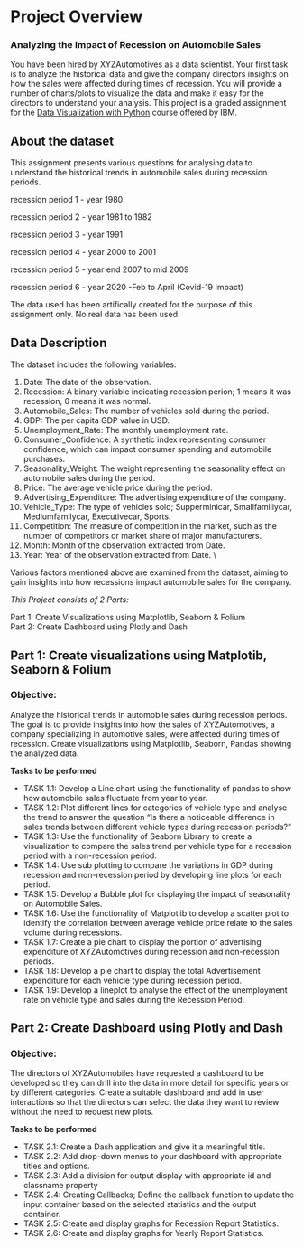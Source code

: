 # Project Overview
### Analyzing the Impact of Recession on Automobile Sales
You have been hired by XYZAutomotives as a data scientist. Your first task is to analyze the historical data and give the company directors insights on how the sales were affected during times of recession. You will provide a number of charts/plots to visualize the data and make it easy for the directors to understand your analysis.
This project is a graded assignment for the [Data Visualization with Python](https://www.coursera.org/learn/python-for-data-visualization/) course offered by IBM. 

## About the dataset
This assignment presents various questions for analysing data to understand the historical trends in automobile sales during recession periods.

recession period 1 - year 1980

recession period 2 - year 1981 to 1982

recession period 3 - year 1991

recession period 4 - year 2000 to 2001

recession period 5 - year end 2007 to mid 2009

recession period 6 - year 2020 -Feb to April (Covid-19 Impact)


The data used has been artifically created for the purpose of this assignment only. No real data has been used.

## Data Description
The dataset includes the following variables:

1. Date: The date of the observation.
2. Recession: A binary variable indicating recession perion; 1 means it was recession, 0 means it was normal.
3. Automobile_Sales: The number of vehicles sold during the period.
4. GDP: The per capita GDP value in USD.
5. Unemployment_Rate: The monthly unemployment rate.
6. Consumer_Confidence: A synthetic index representing consumer confidence, which can impact consumer spending and automobile purchases.
7. Seasonality_Weight: The weight representing the seasonality effect on automobile sales during the period.
8. Price: The average vehicle price during the period.
9. Advertising_Expenditure: The advertising expenditure of the company.
10. Vehicle_Type: The type of vehicles sold; Supperminicar, Smallfamiliycar, Mediumfamilycar, Executivecar, Sports.
11. Competition: The measure of competition in the market, such as the number of competitors or market share of major manufacturers.
12. Month: Month of the observation extracted from Date.
13. Year: Year of the observation extracted from Date. \

Various factors mentioned above are examined from the dataset, aiming to gain insights into how recessions impact automobile sales for the company.

*This Project consists of 2 Parts:*

Part 1: Create Visualizations using Matplotlib, Seaborn & Folium\
Part 2: Create Dashboard using Plotly and Dash

## Part 1: Create visualizations using Matplotib, Seaborn & Folium

### Objective:
Analyze the historical trends in automobile sales during recession periods. The goal is to provide insights into how the sales of XYZAutomotives, a company specializing in automotive sales, were affected during times of recession.
Create visualizations using Matplotlib, Seaborn, Pandas showing the analyzed data.

**Tasks to be performed**

- TASK 1.1: Develop a Line chart using the functionality of pandas to show how automobile sales fluctuate from year to year.
- TASK 1.2: Plot different lines for categories of vehicle type and analyse the trend to answer the question “Is there a noticeable difference in sales trends between different vehicle types during recession periods?”
- TASK 1.3: Use the functionality of Seaborn Library to create a visualization to compare the sales trend per vehicle type for a recession period with a non-recession period.
- TASK 1.4: Use sub plotting to compare the variations in GDP during recession and non-recession period by developing line plots for each period.
- TASK 1.5: Develop a Bubble plot for displaying the impact of seasonality on Automobile Sales.
- TASK 1.6: Use the functionality of Matplotlib to develop a scatter plot to identify the correlation between average vehicle price relate to the sales volume during recessions.
- TASK 1.7: Create a pie chart to display the portion of advertising expenditure of XYZAutomotives during recession and non-recession periods.
- TASK 1.8: Develop a pie chart to display the total Advertisement expenditure for each vehicle type during recession period.
- TASK 1.9: Develop a lineplot to analyse the effect of the unemployment rate on vehicle type and sales during the Recession Period.

## Part 2: Create Dashboard using Plotly and Dash

### Objective:
The directors of XYZAutomobiles have requested a dashboard to be developed so they can drill into the data in more detail for specific years or by different categories. Create a suitable dashboard and add in user interactions so that the directors can select the data they want to review without the need to request new plots.

**Tasks to be performed**
- TASK 2.1: Create a Dash application and give it a meaningful title.
- TASK 2.2: Add drop-down menus to your dashboard with appropriate titles and options.
- TASK 2.3: Add a division for output display with appropriate id and classname property
- TASK 2.4: Creating Callbacks; Define the callback function to update the input container based on the selected statistics and the output container.
- TASK 2.5: Create and display graphs for Recession Report Statistics.
- TASK 2.6: Create and display graphs for Yearly Report Statistics.
